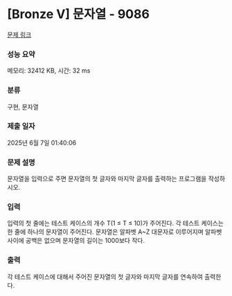 # [Bronze V] 문자열 - 9086 

[문제 링크](https://www.acmicpc.net/problem/9086) 

### 성능 요약

메모리: 32412 KB, 시간: 32 ms

### 분류

구현, 문자열

### 제출 일자

2025년 6월 7일 01:40:06

### 문제 설명

<p>문자열을 입력으로 주면 문자열의 첫 글자와 마지막 글자를 출력하는 프로그램을 작성하시오.</p>

### 입력 

 <p>입력의 첫 줄에는 테스트 케이스의 개수 T(1 ≤ T ≤ 10)가 주어진다. 각 테스트 케이스는 한 줄에 하나의 문자열이 주어진다. 문자열은 알파벳 A~Z 대문자로 이루어지며 알파벳 사이에 공백은 없으며 문자열의 길이는 1000보다 작다.</p>

### 출력 

 <p>각 테스트 케이스에 대해서 주어진 문자열의 첫 글자와 마지막 글자를 연속하여 출력한다.</p>

